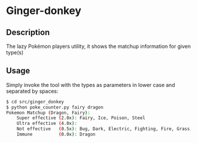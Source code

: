 # Ginger-donkey

## Description

The lazy Pokémon players utility, it shows the matchup information
for given type(s)

## Usage

Simply invoke the tool with the types as parameters in lower case
and separated by spaces:

```bash
$ cd src/ginger_donkey
$ python poke_counter.py fairy dragon
Pokemon Matchup (Dragon, Fairy):
    Super effective (2.0x): Fairy, Ice, Poison, Steel
    Ultra effective (4.0x):
    Not effective   (0.5x): Bug, Dark, Electric, Fighting, Fire, Grass, Water
    Immune          (0.0x): Dragon
```
